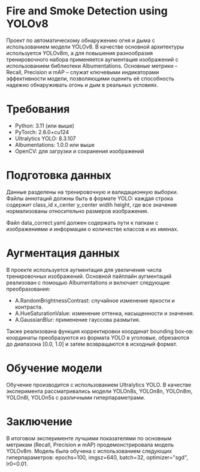 # Fire and Smoke Detection using YOLOv8
Проект по автоматическому обнаружению огня и дыма с использованием модели YOLOv8. В качестве основной архитектуры используется YOLOv8m, а для повышения разнообразия тренировочного набора применяется аугментация изображений с использованием библиотеки Albumentations. Основные метрики – Recall, Precision и mAP – служат ключевыми индикаторами эффективности модели, позволяющими оценить её способность надежно обнаруживать огонь и дым в реальных условиях.

# Требования
- Python: 3.11 (или выше)
- PyTorch: 2.6.0+cu124
- Ultralytics YOLO: 8.3.107
- Albumentations: 1.0.0 или выше
- OpenCV: для загрузки и сохранения изображений

# Подготовка данных
Данные разделены на тренировочную и валидационную выборки.
Файлы аннотаций должны быть в формате YOLO: каждая строка содержит
class_id x_center y_center width height, где все значения нормализованы относительно размеров изображения.

Файл data_correct.yaml должен содержать пути к папкам с изображениями и информации о количестве классов и их именах.

# Аугментация данных
В проекте используется аугментация для увеличения числа тренировочных изображений. Основной пайплайн аугментаций реализован с помощью Albumentations и включает следующие преобразования:
- A.RandomBrightnessContrast: случайное изменение яркости и контраста.
- A.HueSaturationValue: изменение оттенка, насыщенности и значения.
- A.GaussianBlur: применение гауссова размытия.

Также реализована функция корректировки координат bounding box‑ов: координаты преобразуются из формата YOLO в уголовые, обрезаются до диапазона [0.0, 1.0] и затем возвращаются в исходный формат.

# Обучение модели
Обучение производится с использованием Ultralytics YOLO. В качестве эксперимента рассматривались модели YOLOn8s, YOLOn8n, YOLOn8m, YOLOn8l, YOLOn5s с различными гиперпараметрами. 

# Заключение
В итоговом эксперименте лучшими показателями по основным метрикам (Recall, Precision и mAP) продемонстрировала модель YOLOv8m. Модель была обучена с использованием следующих гиперпараметров: epochs=100, imgsz=640, batch=32,  optimizer="sgd", lr0=0.01.
